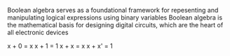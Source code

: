Boolean algebra serves as a foundational framework for repesenting and manipulating logical expressions using binary variables
Boolean algebra is the mathematical basis for designing digital circuits, which are the heart of all electronic devices

x + 0 = x
x + 1 = 1
x + x = x
x + x' = 1
